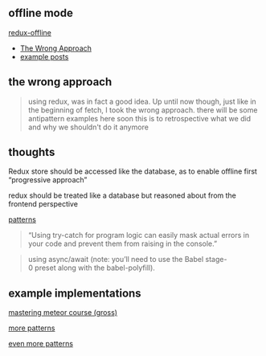 ## offline mode

[redux-offline](https://github.com/jevakallio/redux-offline#quick-start)

- [The Wrong Approach](#the-wrong-approach)
- [example posts](#example-implementations)

## the wrong approach
>using redux, was in fact a good idea.  Up until now though, just like in the beginning of fetch, I took the wrong approach.
>there will be some antipattern examples here soon
> this is to retrospective what we did and why we shouldn't do it anymore

## thoughts
Redux store should be accessed like the database, as to enable offline first “progressive approach”

redux should be treated like a database but reasoned about from the frontend perspective

[patterns](https://tech.affirm.com/redux-patterns-and-anti-patterns-7d80ef3d53bc)

>“Using try-catch for program logic can easily mask actual errors in your code and prevent them from raising in the console.”

>using async/await (note: you’ll need to use the Babel stage-0 preset along with the babel-polyfill).


##  example implementations

[mastering meteor course (gross)](https://medium.com/modern-user-interfaces/mastering-meteor-redux-syllabus-9bf9e1515cbf)

[more patterns](https://hackernoon.com/redux-patterns-add-edit-remove-objects-in-an-array-6ee70cab2456)

[even more patterns](http://www.thegreatcodeadventure.com/the-react-plus-redux-container-pattern/)
